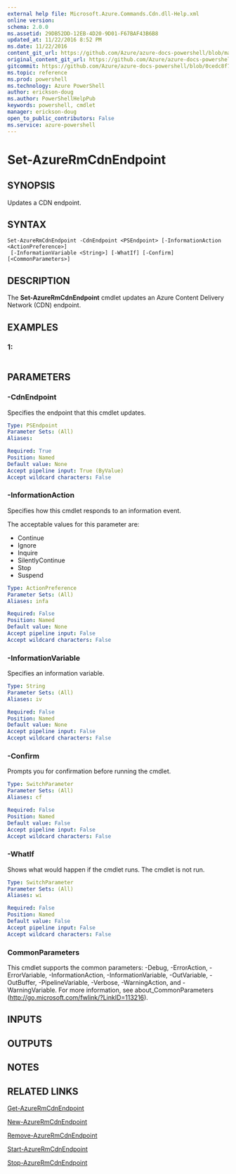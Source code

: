 ```yaml
---
external help file: Microsoft.Azure.Commands.Cdn.dll-Help.xml
online version: 
schema: 2.0.0
ms.assetid: 29DB52DD-12EB-4D20-9D01-F67BAF43B6B8
updated_at: 11/22/2016 8:52 PM
ms.date: 11/22/2016
content_git_url: https://github.com/Azure/azure-docs-powershell/blob/master/azureps-cmdlets-docs/ResourceManager/AzureRM.Cdn/v2.1.0/Set-AzureRmCdnEndpoint.md
original_content_git_url: https://github.com/Azure/azure-docs-powershell/blob/master/azureps-cmdlets-docs/ResourceManager/AzureRM.Cdn/v2.1.0/Set-AzureRmCdnEndpoint.md
gitcommit: https://github.com/Azure/azure-docs-powershell/blob/0cedc8f73bc96cf5ac4c69144e17b3de601fd3cc/azureps-cmdlets-docs/ResourceManager/AzureRM.Cdn/v2.1.0/Set-AzureRmCdnEndpoint.md
ms.topic: reference
ms.prod: powershell
ms.technology: Azure PowerShell
author: erickson-doug
ms.author: PowerShellHelpPub
keywords: powershell, cmdlet
manager: erickson-doug
open_to_public_contributors: False
ms.service: azure-powershell
---
```


# Set-AzureRmCdnEndpoint

## SYNOPSIS
Updates a CDN endpoint.

## SYNTAX

```
Set-AzureRmCdnEndpoint -CdnEndpoint <PSEndpoint> [-InformationAction <ActionPreference>]
 [-InformationVariable <String>] [-WhatIf] [-Confirm] [<CommonParameters>]
```

## DESCRIPTION
The **Set-AzureRmCdnEndpoint** cmdlet updates an Azure Content Delivery Network (CDN) endpoint.

## EXAMPLES

### 1:
```

```

## PARAMETERS

### -CdnEndpoint
Specifies the endpoint that this cmdlet updates.

```yaml
Type: PSEndpoint
Parameter Sets: (All)
Aliases: 

Required: True
Position: Named
Default value: None
Accept pipeline input: True (ByValue)
Accept wildcard characters: False
```

### -InformationAction
Specifies how this cmdlet responds to an information event.

The acceptable values for this parameter are:

- Continue
- Ignore
- Inquire
- SilentlyContinue
- Stop
- Suspend

```yaml
Type: ActionPreference
Parameter Sets: (All)
Aliases: infa

Required: False
Position: Named
Default value: None
Accept pipeline input: False
Accept wildcard characters: False
```

### -InformationVariable
Specifies an information variable.

```yaml
Type: String
Parameter Sets: (All)
Aliases: iv

Required: False
Position: Named
Default value: None
Accept pipeline input: False
Accept wildcard characters: False
```

### -Confirm
Prompts you for confirmation before running the cmdlet.

```yaml
Type: SwitchParameter
Parameter Sets: (All)
Aliases: cf

Required: False
Position: Named
Default value: False
Accept pipeline input: False
Accept wildcard characters: False
```

### -WhatIf
Shows what would happen if the cmdlet runs.
The cmdlet is not run.

```yaml
Type: SwitchParameter
Parameter Sets: (All)
Aliases: wi

Required: False
Position: Named
Default value: False
Accept pipeline input: False
Accept wildcard characters: False
```

### CommonParameters
This cmdlet supports the common parameters: -Debug, -ErrorAction, -ErrorVariable, -InformationAction, -InformationVariable, -OutVariable, -OutBuffer, -PipelineVariable, -Verbose, -WarningAction, and -WarningVariable. For more information, see about_CommonParameters (http://go.microsoft.com/fwlink/?LinkID=113216).

## INPUTS

## OUTPUTS

## NOTES

## RELATED LINKS

[Get-AzureRmCdnEndpoint](xref:ResourceManager/AzureRM.Cdn/v2.1.0/Get-AzureRmCdnEndpoint.md)

[New-AzureRmCdnEndpoint](xref:ResourceManager/AzureRM.Cdn/v2.1.0/New-AzureRmCdnEndpoint.md)

[Remove-AzureRmCdnEndpoint](xref:ResourceManager/AzureRM.Cdn/v2.1.0/Remove-AzureRmCdnEndpoint.md)

[Start-AzureRmCdnEndpoint](xref:ResourceManager/AzureRM.Cdn/v2.1.0/Start-AzureRmCdnEndpoint.md)

[Stop-AzureRmCdnEndpoint](xref:ResourceManager/AzureRM.Cdn/v2.1.0/Stop-AzureRmCdnEndpoint.md)


